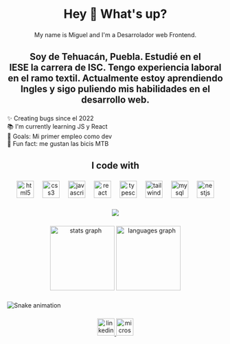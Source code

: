 <h1 align="center">Hey 👋 What's up?</h1>

###

<p align="center">My name is Miguel and I'm a Desarrolador web Frontend.</p>

###

<h2 align="center">Soy de Tehuacán, Puebla. Estudié en el <br>IESE la carrera de ISC. Tengo experiencia  laboral en el ramo textil. Actualmente estoy aprendiendo Ingles y sigo puliendo mis habilidades en el desarrollo web.</h2>

###

<p align="left">✨ Creating bugs since el 2022<br>📚 I'm currently learning JS y React<br>🎯 Goals: Mi primer empleo como dev<br>🎲 Fun fact: me gustan las bicis MTB</p>

###

<h2 align="center">I code with</h2>

###

<div align="center">
  <img src="https://cdn.jsdelivr.net/gh/devicons/devicon/icons/html5/html5-original.svg" height="40" alt="html5 logo"  />
  <img width="12" />
  <img src="https://cdn.jsdelivr.net/gh/devicons/devicon/icons/css3/css3-original.svg" height="40" alt="css3 logo"  />
  <img width="12" />
  <img src="https://cdn.jsdelivr.net/gh/devicons/devicon/icons/javascript/javascript-original.svg" height="40" alt="javascript logo"  />
  <img width="12" />
  <img src="https://cdn.jsdelivr.net/gh/devicons/devicon/icons/react/react-original.svg" height="40" alt="react logo"  />
  <img width="12" />
  <img src="https://cdn.jsdelivr.net/gh/devicons/devicon/icons/typescript/typescript-original.svg" height="40" alt="typescript logo"  />
  <img width="12" />
  <img src="https://cdn.jsdelivr.net/gh/devicons/devicon/icons/tailwindcss/tailwindcss-original-wordmark.svg" height="40" alt="tailwindcss logo"  />
  <img width="12" />
  <img src="https://cdn.jsdelivr.net/gh/devicons/devicon/icons/mysql/mysql-original.svg" height="40" alt="mysql logo"  />
  <img width="12" />
  <img src="https://cdn.jsdelivr.net/gh/devicons/devicon/icons/nestjs/nestjs-original.svg" height="40" alt="nestjs logo"  />
</div>

###

<div align="center">
  <img src="https://profile-counter.glitch.me/Tres-zE/count.svg?"  />
</div>

###

<div align="center">
  <img src="https://github-readme-stats.vercel.app/api?username=Tres-zE&hide_title=false&hide_rank=false&show_icons=true&include_all_commits=true&count_private=true&disable_animations=false&theme=dracula&locale=en&hide_border=false&order=1" height="150" alt="stats graph"  />
  <img src="https://github-readme-stats.vercel.app/api/top-langs?username=Tres-zE&locale=en&hide_title=false&layout=compact&card_width=320&langs_count=5&theme=dracula&hide_border=false&order=2" height="150" alt="languages graph"  />
</div>

###

<img src="https://raw.githubusercontent.com/Tres-zE/Tres-zE/output/snake.svg" alt="Snake animation" />

###

<div align="center">
  <a href="https://linkedin.com/in/miguel sanchez" target="_blank">
    <img src="https://img.shields.io/static/v1?message=LinkedIn&logo=linkedin&label=&color=0077B5&logoColor=white&labelColor=&style=plastic" height="40" alt="linkedin logo"  />
  </a>
  <a href="https://outlook.live.com/rulo_dev@outlook.com" target="_blank">
    <img src="https://img.shields.io/static/v1?message=Outlook&logo=microsoft-outlook&label=&color=0078D4&logoColor=white&labelColor=&style=plastic" height="40" alt="microsoft-outlook logo"  />
  </a>
</div>

###
